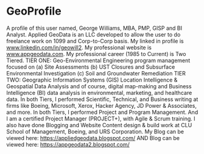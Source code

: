 # GeoProfile
A profile of this user named, George Williams, MBA, PMP, GISP and BI Analyst.
Applied GeoData is an LLC developed to allow the user to do freelance work on 1099 and Corp-to-Corp basis.
My linked in profile is www.linkedin.com/in/geowill2.
My professional website is www.appgeodata.com.
My professional career (1985 to Current) is Two Tiered.
TIER ONE:  Geo-Environmental Engineering program management focused on (a) Site Assessments (b) UST Closures and Subsurface Environmental Investigation (c) Soil and Groundwater Remediation
TIER TWO:  Geographic Information Systems (GIS) Location Intelligence & Geospatial Data Analysis and of course, digital map-making and Business Intelligence (BI) data analysis in environmental, marketing, and healthcare data.
In both Tiers, I performed Scientific, Technical, and Business writing at firms like Boeing, Microsoft, Xerox, Hacker Agency, JD Power & Associates, and more.
In both Tiers, I performed Project and Program Management.  And I am a certified Project Manager (PROJECT+), with Agile & Scrum training.
I also have done Blogging and Website Content design & build work at CLU School of Management, Boeing, and URS Corporation.
My Blog can be viewed here: https://appliedgeodata.blogspot.com/
AND Blog can be viewed here: https://appgeodata2.blogspot.com/
